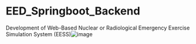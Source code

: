 # EED_Springboot_Backend
Development of Web-Based Nuclear or Radiological Emergency Exercise Simulation System (EESS)![image](https://user-images.githubusercontent.com/31449703/174938833-5179bd98-1748-4210-8e2f-6b547210a202.png)

